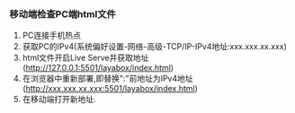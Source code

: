 ### 移动端检查PC端html文件

1. PC连接手机热点
2. 获取PC的IPv4(系统偏好设置-网络-高级-TCP/IP-IPv4地址:xxx.xxx.xx.xxx)
3. html文件开启Live Serve并获取地址(http://127.0.0.1:5501/layabox/index.html)
4. 在浏览器中重新部署,即替换":"前地址为IPv4地址(http://xxx.xxx.xx.xxx:5501/layabox/index.html)
5. 在移动端打开新地址.